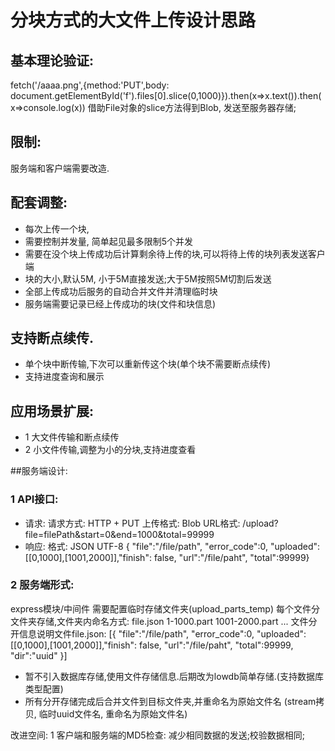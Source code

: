 # 分块方式的大文件上传设计思路

## 基本理论验证:
fetch('/aaaa.png',{method:'PUT',body: document.getElementById('f').files[0].slice(0,1000)}).then(x=>x.text()).then(x=>console.log(x))
借助File对象的slice方法得到Blob, 发送至服务器存储; 

## 限制:
服务端和客户端需要改造.

## 配套调整:
- 每次上传一个块,
- 需要控制并发量, 简单起见最多限制5个并发
- 需要在没个块上传成功后计算剩余待上传的块,可以将待上传的块列表发送客户端
- 块的大小,默认5M, 小于5M直接发送;大于5M按照5M切割后发送
- 全部上传成功后服务的自动合并文件并清理临时块
- 服务端需要记录已经上传成功的块(文件和块信息)

## 支持断点续传.
- 单个块中断传输,下次可以重新传这个块(单个块不需要断点续传)
- 支持进度查询和展示

## 应用场景扩展:
- 1 大文件传输和断点续传
- 2 小文件传输,调整为小的分块,支持进度查看


##服务端设计:
### 1 API接口:
- 请求:
请求方式: HTTP + PUT
上传格式: Blob
URL格式: /upload?file=filePath&start=0&end=1000&total=99999
- 响应:
格式: JSON UTF-8
{ "file":"/file/path", "error_code":0, "uploaded":[[0,1000],[1001,2000]],"finish": false, "url":"/file/paht", "total":99999}

### 2 服务端形式:
express模块/中间件
需要配置临时存储文件夹(upload_parts_temp)
每个文件分文件夹存储,文件夹内命名方式: file.json 1-1000.part 1001-2000.part ...
文件分开信息说明文件file.json: 
[{
"file":"/file/path", "error_code":0, "uploaded":[[0,1000],[1001,2000]],"finish": false, "url":"/file/paht", "total":99999, "dir":"uuid"
}]
- 暂不引入数据库存储,使用文件存储信息.后期改为lowdb简单存储.(支持数据库类型配置)
- 所有分开存储完成后合并文件到目标文件夹,并重命名为原始文件名 (stream拷贝, 临时uuid文件名, 重命名为原始文件名)



改进空间:
1 客户端和服务端的MD5检查: 减少相同数据的发送;校验数据相同;
